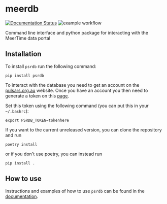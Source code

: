 # meerdb

[![Documentation Status](https://readthedocs.org/projects/psrdb/badge/?version=latest)](https://psrdb.readthedocs.io/en/latest/?badge=latest)
![example workflow](https://github.com/OZGrav/psrdb/actions/workflows/pytest.yaml/badge.svg)

Command line interface and python package for interacting with the MeerTime data portal

## Installation

To install `psrdb` run the following command:

```
pip install psrdb
```

To interact with the database you need to get an account on the [pulsars.org.au](https://pulsars.org.au) website.
Once you have an account you then need to generate a token on this [page](https://pulsars.org.au/token_generate/).

Set this token using the following command (you can put this in your `~/.bashrc`):
```
export PSRDB_TOKEN=tokenhere
```

If you want to the current unreleased version, you can clone the repository and run

```
poetry install
```

or if you don't use poetry, you can instead run

```
pip install .
```

## How to use

Instructions and examples of how to use `psrdb` can be found in the [documentation](https://psrdb.readthedocs.io/en/latest/how_to_use.html).